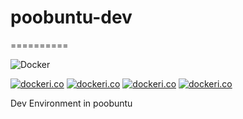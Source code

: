 # poobuntu-dev
==========

![Docker](https://github.com/InnovAnon-Inc/poobuntu-dev/workflows/Docker/badge.svg)

[![dockeri.co](https://dockeri.co/image/innovanon/poobuntu-dev)](https://hub.docker.com/r/innovanon/poobuntu-dev/)
[![dockeri.co](https://dockeri.co/image/innovanon/poobuntu-dev-20.04)](https://hub.docker.com/r/innovanon/poobuntu-dev-20.04/)
[![dockeri.co](https://dockeri.co/image/innovanon/poobuntu-dev-18.04)](https://hub.docker.com/r/innovanon/poobuntu-dev-18.04/)
[![dockeri.co](https://dockeri.co/image/innovanon/poobuntu-dev-16.04)](https://hub.docker.com/r/innovanon/poobuntu-dev-16.04/)

Dev Environment in poobuntu

